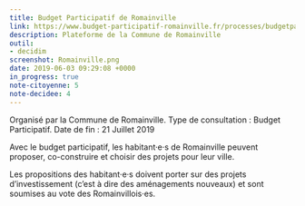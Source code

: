 ```yaml
---
title: Budget Participatif de Romainville
link: https://www.budget-participatif-romainville.fr/processes/budgetparticipatif2019
description: Plateforme de la Commune de Romainville
outil: 
- decidim
screenshot: Romainville.png
date: 2019-06-03 09:29:08 +0000
in_progress: true
note-citoyenne: 5
note-decidee: 4
---
```


Organisé par la Commune de Romainville. 
Type de consultation : Budget Participatif.
Date de fin : 21 Juillet 2019 

Avec le budget participatif, les habitant·e·s de Romainville peuvent proposer, co-construire et choisir des projets pour leur ville.

Les propositions des habitant·e·s doivent porter sur des projets d’investissement (c’est à dire des aménagements nouveaux) et sont soumises au vote des Romainvillois·es.
